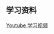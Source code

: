 ##  









##  学习资料  
[Youtube 学习视频](https://www.youtube.com/watch?v=iHziwCaMoOs&list=PL-olkEPHdeXn4ShOBIWNersNfMOx861Jd)